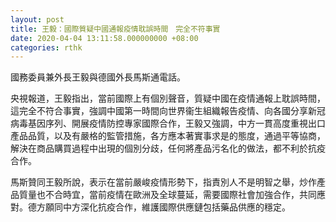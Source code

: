```yaml
---
layout: post
title: 王毅：國際質疑中國通報疫情耽誤時間　完全不符事實
date: 2020-04-04 13:11:58.000000000 +08:00
categories: rthk
---
```


國務委員兼外長王毅與德國外長馬斯通電話。

央視報道，王毅指出，當前國際上有個別聲音，質疑中國在疫情通報上耽誤時間，這完全不符合事實，強調中國第一時間向世界衞生組織報告疫情、向各國分享新冠病毒基因序列、開展疫情防控專家國際合作，王毅又強調，中方一貫高度重視出口產品品質，以及有嚴格的監管措施，各方應本著實事求是的態度，通過平等協商，解決在商品購買過程中出現的個別分歧，任何將產品污名化的做法，都不利於抗疫合作。

馬斯贊同王毅所說，表示在當前嚴峻疫情形勢下，指責別人不是明智之舉，炒作產品質量也不合時宜，當前疫情在歐洲及全球蔓延，需要國際社會加強合作，共同應對。德方願同中方深化抗疫合作，維護國際供應鏈包括藥品供應的穩定。
